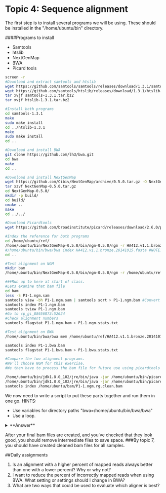 # Topic 4: Sequence alignment

The first step is to install several programs we will be using. These should be installed in the "/home/ubuntu/bin" directory.

####Programs to install
* Samtools
* htslib
* NextGenMap
* BWA
* Picard tools

```bash
screen -r
#Download and extract samtools and htslib
wget https://github.com/samtools/samtools/releases/download/1.3.1/samtools-1.3.1.tar.bz2
wget https://github.com/samtools/htslib/releases/download/1.3.1/htslib-1.3.1.tar.bz2
tar xvjf samtools-1.3.1.tar.bz2
tar xvjf htslib-1.3.1.tar.bz2

#Install both programs
cd samtools-1.3.1 
make
sudo make install
cd ../htslib-1.3.1
make
sudo make install
cd ..

#Download and install BWA
git clone https://github.com/lh3/bwa.git
cd bwa
make
cd ..

#Download and install NextGenMap
wget https://github.com/Cibiv/NextGenMap/archive/0.5.0.tar.gz -O NextGenMap-0.5.0.tar.gz
tar xzvf NextGenMap-0.5.0.tar.gz
cd NextGenMap-0.5.0/
mkdir -p build/
cd build/
cmake ..
make
cd ../../

#Download Picardtools
wget https://github.com/broadinstitute/picard/releases/download/2.6.0/picard.jar

#Index the reference for both programs
cd /home/ubuntu/ref/
/home/ubuntu/bin/NextGenMap-0.5.0/bin/ngm-0.5.0/ngm -r HA412.v1.1.bronze.20141015.fasta
#/home/ubuntu/bin/bwa/bwa index HA412.v1.1.bronze.20141015.fasta #NOTE: This is already done because it takes an hour.
cd ..

#Test alignment on NGM
mkdir bam
/home/ubuntu/bin/NextGenMap-0.5.0/bin/ngm-0.5.0/ngm -r /home/ubuntu/ref/HA412.v1.1.bronze.20141015.fasta -1 /home/ubuntu/fastq/P1-1_R1.fastq.gz -2  /home/ubuntu/fastq/P1-1_R2.fastq.gz -o /home/ubuntu/bam/P1-1.ngm.sam -t 2

###Run up to here at start of class.
#Lets examine that bam file
cd bam
less -S P1-1.ngm.sam
samtools view -bh P1-1.ngm.sam | samtools sort > P1-1.ngm.bam #Convert to bam and sort
samtools index P1-1.ngm.bam
samtools tview P1-1.ngm.bam
#Go to cp_gi_88656873:52624
#Check alignment numbers
samtools flagstat P1-1.ngm.bam > P1-1.ngm.stats.txt

#Test alignment on BWA
/home/ubuntu/bin/bwa/bwa mem /home/ubuntu/ref/HA412.v1.1.bronze.20141015.fasta /home/ubuntu/fastq/P1-1_R1.fastq.gz /home/ubuntu/fastq/P1-1_R2.fastq.gz -t 2 | samtools view -bh | samtools sort > /home/ubuntu/bam/P1-1.bwa.bam 

samtools index P1-1.bwa.bam
samtools flagstat P1-1.bwa.bam > P1-1.bwa.stats.txt

#Compare the two alignment programs.
#We'll choose NGM for this exercise.
#We then have to process the bam file for future use using picardtools

/home/ubuntu/bin/jdk1.8.0_102/jre/bin/java -jar /home/ubuntu/bin/picard.jar AddOrReplaceReadGroups I=/home/ubuntu/bam/P1-1.ngm.bam O=/home/ubuntu/bam/P1-1.ngm.rg.bam RGID=P1-1 RGLB=biol525D RGPL=ILLUMINA RGPU=biol525D RGSM=P1-1 SORT_ORDER=coordinate VALIDATION_STRINGENCY=LENIENT COMPRESSION_LEVEL=0
/home/ubuntu/bin/jdk1.8.0_102/jre/bin/java -jar /home/ubuntu/bin/picard.jar CleanSam I=/home/ubuntu/bam/P1-1.ngm.rg.bam O=/home/ubuntu/bam/P1-1.ngm.rg.clean.bam VALIDATION_STRINGENCY=LENIENT
samtools index /home/ubuntu/bam/P1-1.ngm.rg.clean.bam

```
We now need to write a script to put these parts together and run them in one go. 
HINTS:
* Use variables for directory paths "bwa=/home/ubuntu/bin/bwa/bwa"
* Use a loop.

<details> 
  <summary>**Answer**  </summary>
  
   ```bash
   #First set up variable names
   bam=/home/ubuntu/bam
   fastq=/home/ubuntu/fastq
   java=/home/ubuntu/bin/jdk1.8.0_102/jre/bin/java
   ngm=/home/ubuntu/bin/NextGenMap-0.5.0/bin/ngm-0.5.0/ngm
   bin=/home/ubuntu/bin
   ref=/home/ubuntu/ref/HA412.v1.1.bronze.20141015.fasta
   #Then get a list of sample names, without suffixes
   ls $fastq | grep R1.fastq | sed s/_R1.fastq.gz//g > $bam/samplelist.txt
   #Then loop through the samples
   while read name
   do
        $ngm -r $ref -1 $fastq/${name}_R1.fastq.gz -2 $fastq/${name}_R2.fastq.gz -o $bam/${name}.ngm.sam -t 2
        samtools view -bh $bam/${name}.ngm.sam | samtools sort > $bam/${name}.ngm.bam
        $java -jar $bin/picard.jar AddOrReplaceReadGroups I=$bam/${name}.ngm.bam O=$bam/${name}.ngm.rg.bam RGID=$name RGLB=biol525D RGPL=ILLUMINA RGPU=biol525D RGSM=$name SORT_ORDER=coordinate VALIDATION_STRINGENCY=LENIENT COMPRESSION_LEVEL=0
        $java -jar $bin/picard.jar CleanSam I=$bam/${name}.ngm.rg.bam O=$bam/${name}.ngm.rg.clean.bam VALIDATION_STRINGENCY=LENIENT
        samtools index $bam/${name}.ngm.rg.clean.bam
   done < $bam/samplelist.txt
```
</details>

After your final bam files are created, and you've checked that they look good, you should remove intermediate files to save space. 
###By topic 7, you should have created cleaned bam files for all samples.

##Daily assignments
1. Is an alignment with a higher percent of mapped reads always better than one with a lower percent? Why or why not?
2. I want to reduce the percent of incorrectly mapped reads when using BWA. What setting or settings should I change in BWA?
3. What are two ways that could be used to evaluate which aligner is best?

